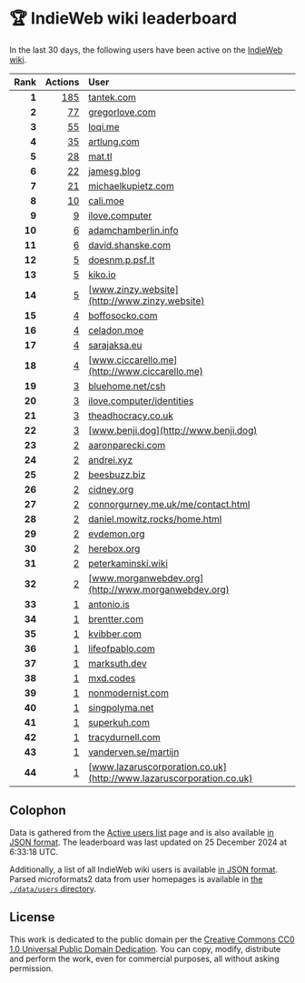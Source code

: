 # 🏆 IndieWeb wiki leaderboard

In the last 30 days, the following users have been active on the [IndieWeb wiki](https://indieweb.org).

| Rank | Actions | User |
|-----:|--------:|:-----|
| **1** | [185](https://indieweb.org/Special:Contributions/Tantek.com) | [tantek.com](http://tantek.com) |
| **2** | [77](https://indieweb.org/Special:Contributions/Gregorlove.com) | [gregorlove.com](http://gregorlove.com) |
| **3** | [55](https://indieweb.org/Special:Contributions/Loqi.me) | [loqi.me](http://loqi.me) |
| **4** | [35](https://indieweb.org/Special:Contributions/Artlung.com) | [artlung.com](http://artlung.com) |
| **5** | [28](https://indieweb.org/Special:Contributions/Mat.tl) | [mat.tl](http://mat.tl) |
| **6** | [22](https://indieweb.org/Special:Contributions/Jamesg.blog) | [jamesg.blog](http://jamesg.blog) |
| **7** | [21](https://indieweb.org/Special:Contributions/Michaelkupietz.com) | [michaelkupietz.com](http://michaelkupietz.com) |
| **8** | [10](https://indieweb.org/Special:Contributions/Cali.moe) | [cali.moe](http://cali.moe) |
| **9** | [9](https://indieweb.org/Special:Contributions/Ilove.computer) | [ilove.computer](http://ilove.computer) |
| **10** | [6](https://indieweb.org/Special:Contributions/Adamchamberlin.info) | [adamchamberlin.info](http://adamchamberlin.info) |
| **11** | [6](https://indieweb.org/Special:Contributions/David.shanske.com) | [david.shanske.com](http://david.shanske.com) |
| **12** | [5](https://indieweb.org/Special:Contributions/Doesnm.p.psf.lt) | [doesnm.p.psf.lt](http://doesnm.p.psf.lt) |
| **13** | [5](https://indieweb.org/Special:Contributions/Kiko.io) | [kiko.io](http://kiko.io) |
| **14** | [5](https://indieweb.org/Special:Contributions/Www.zinzy.website) | [www.zinzy.website](http://www.zinzy.website) |
| **15** | [4](https://indieweb.org/Special:Contributions/Boffosocko.com) | [boffosocko.com](http://boffosocko.com) |
| **16** | [4](https://indieweb.org/Special:Contributions/Celadon.moe) | [celadon.moe](http://celadon.moe) |
| **17** | [4](https://indieweb.org/Special:Contributions/Sarajaksa.eu) | [sarajaksa.eu](http://sarajaksa.eu) |
| **18** | [4](https://indieweb.org/Special:Contributions/Www.ciccarello.me) | [www.ciccarello.me](http://www.ciccarello.me) |
| **19** | [3](https://indieweb.org/Special:Contributions/Bluehome.net_csh) | [bluehome.net/csh](http://bluehome.net/csh) |
| **20** | [3](https://indieweb.org/Special:Contributions/Ilove.computer_identities) | [ilove.computer/identities](http://ilove.computer/identities) |
| **21** | [3](https://indieweb.org/Special:Contributions/Theadhocracy.co.uk) | [theadhocracy.co.uk](http://theadhocracy.co.uk) |
| **22** | [3](https://indieweb.org/Special:Contributions/Www.benji.dog) | [www.benji.dog](http://www.benji.dog) |
| **23** | [2](https://indieweb.org/Special:Contributions/Aaronparecki.com) | [aaronparecki.com](http://aaronparecki.com) |
| **24** | [2](https://indieweb.org/Special:Contributions/Andrei.xyz) | [andrei.xyz](http://andrei.xyz) |
| **25** | [2](https://indieweb.org/Special:Contributions/Beesbuzz.biz) | [beesbuzz.biz](http://beesbuzz.biz) |
| **26** | [2](https://indieweb.org/Special:Contributions/Cidney.org) | [cidney.org](http://cidney.org) |
| **27** | [2](https://indieweb.org/Special:Contributions/Connorgurney.me.uk_me_contact.html) | [connorgurney.me.uk/me/contact.html](http://connorgurney.me.uk/me/contact.html) |
| **28** | [2](https://indieweb.org/Special:Contributions/Daniel.mowitz.rocks_home.html) | [daniel.mowitz.rocks/home.html](http://daniel.mowitz.rocks/home.html) |
| **29** | [2](https://indieweb.org/Special:Contributions/Evdemon.org) | [evdemon.org](http://evdemon.org) |
| **30** | [2](https://indieweb.org/Special:Contributions/Herebox.org) | [herebox.org](http://herebox.org) |
| **31** | [2](https://indieweb.org/Special:Contributions/Peterkaminski.wiki) | [peterkaminski.wiki](http://peterkaminski.wiki) |
| **32** | [2](https://indieweb.org/Special:Contributions/Www.morganwebdev.org) | [www.morganwebdev.org](http://www.morganwebdev.org) |
| **33** | [1](https://indieweb.org/Special:Contributions/Antonio.is) | [antonio.is](http://antonio.is) |
| **34** | [1](https://indieweb.org/Special:Contributions/Brentter.com) | [brentter.com](http://brentter.com) |
| **35** | [1](https://indieweb.org/Special:Contributions/Kvibber.com) | [kvibber.com](http://kvibber.com) |
| **36** | [1](https://indieweb.org/Special:Contributions/Lifeofpablo.com) | [lifeofpablo.com](http://lifeofpablo.com) |
| **37** | [1](https://indieweb.org/Special:Contributions/Marksuth.dev) | [marksuth.dev](http://marksuth.dev) |
| **38** | [1](https://indieweb.org/Special:Contributions/Mxd.codes) | [mxd.codes](http://mxd.codes) |
| **39** | [1](https://indieweb.org/Special:Contributions/Nonmodernist.com) | [nonmodernist.com](http://nonmodernist.com) |
| **40** | [1](https://indieweb.org/Special:Contributions/Singpolyma.net) | [singpolyma.net](http://singpolyma.net) |
| **41** | [1](https://indieweb.org/Special:Contributions/Superkuh.com) | [superkuh.com](http://superkuh.com) |
| **42** | [1](https://indieweb.org/Special:Contributions/Tracydurnell.com) | [tracydurnell.com](http://tracydurnell.com) |
| **43** | [1](https://indieweb.org/Special:Contributions/Vanderven.se_martijn) | [vanderven.se/martijn](http://vanderven.se/martijn) |
| **44** | [1](https://indieweb.org/Special:Contributions/Www.lazaruscorporation.co.uk) | [www.lazaruscorporation.co.uk](http://www.lazaruscorporation.co.uk) |


## Colophon

Data is gathered from the [Active users list](https://indieweb.org/Special:ActiveUsers) page and is also available [in JSON format](https://github.com/jgarber623/indieweb-wiki-leaderboard/blob/main/data/leaderboard.json). The leaderboard was last updated on 25 December 2024 at 6:33:18 UTC.

Additionally, a list of all IndieWeb wiki users is available [in JSON format](https://github.com/jgarber623/indieweb-wiki-leaderboard/blob/main/data/users.json). Parsed microformats2 data from user homepages is available in [the `./data/users` directory](https://github.com/jgarber623/indieweb-wiki-leaderboard/blob/main/data/users).

## License

This work is dedicated to the public domain per the [Creative Commons CC0 1.0 Universal Public Domain Dedication](https://creativecommons.org/publicdomain/zero/1.0/). You can copy, modify, distribute and perform the work, even for commercial purposes, all without asking permission.
